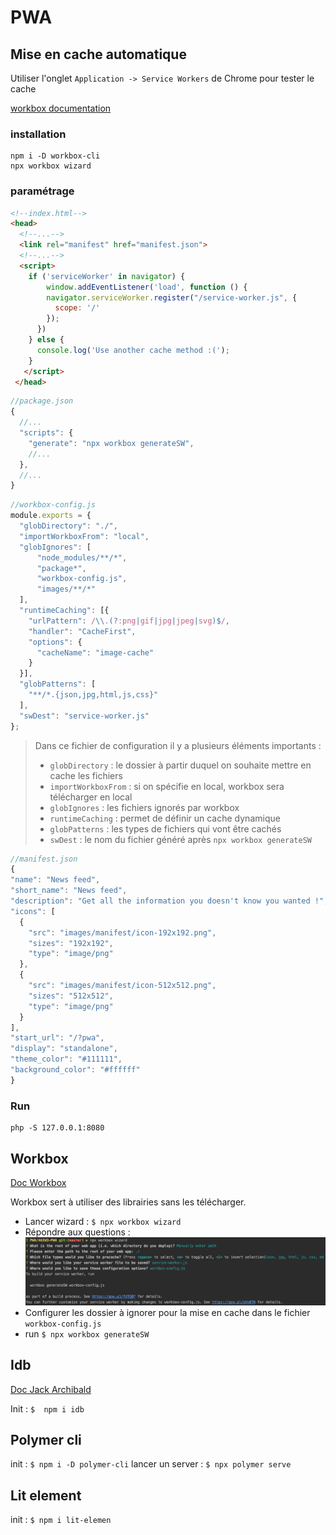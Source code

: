 # PWA 

## Mise en cache automatique

Utiliser l'onglet `Application -> Service Workers` de Chrome pour tester le cache 

[workbox documentation](https://developers.google.com/web/tools/workbox/)

### installation

```
npm i -D workbox-cli
npx workbox wizard
```

### paramétrage

```html
<!--index.html-->
<head>
  <!--...-->
  <link rel="manifest" href="manifest.json">
  <!--...-->
  <script>  
    if ('serviceWorker' in navigator) {  
        window.addEventListener('load', function () {  
        navigator.serviceWorker.register("/service-worker.js", {  
          scope: '/'  
        });  
      }) 
    } else {  
      console.log('Use another cache method :(');  
    }
   </script>
 </head>
```

```js
//package.json
{
  //...
  "scripts": {  
    "generate": "npx workbox generateSW",
    //...
  },
  //...
}
```

```js
//workbox-config.js
module.exports = {  
  "globDirectory": "./",  
  "importWorkboxFrom": "local",  
  "globIgnores": [  
      "node_modules/**/*",  
      "package*",  
      "workbox-config.js",  
      "images/**/*"  
  ],
  "runtimeCaching": [{  
    "urlPattern": /\\.(?:png|gif|jpg|jpeg|svg)$/,  
    "handler": "CacheFirst",  
    "options": {  
      "cacheName": "image-cache"  
    }  
  }],
  "globPatterns": [  
    "**/*.{json,jpg,html,js,css}"  
  ],  
  "swDest": "service-worker.js"  
};
```
> Dans ce fichier de configuration il y a plusieurs éléments importants : 
> 
> - `globDirectory` : le dossier à partir duquel on souhaite mettre en cache les fichiers
> - `importWorkboxFrom` : si on spécifie en local, workbox sera télécharger en local
> - `globIgnores` : les fichiers ignorés par workbox
> - `runtimeCaching` : permet de définir un cache dynamique
> - `globPatterns` : les types de fichiers qui vont être cachés
> - `swDest` : le nom du fichier généré après `npx workbox generateSW`


```js
//manifest.json
{  
"name": "News feed",  
"short_name": "News feed",  
"description": "Get all the information you doesn't know you wanted !",  
"icons": [  
  {  
    "src": "images/manifest/icon-192x192.png",  
    "sizes": "192x192",  
    "type": "image/png"  
  },  
  {  
    "src": "images/manifest/icon-512x512.png",  
    "sizes": "512x512",  
    "type": "image/png"  
  }  
],  
"start_url": "/?pwa",  
"display": "standalone",  
"theme_color": "#111111",  
"background_color": "#ffffff"  
}
```


### Run

```
php -S 127.0.0.1:8080
```


## Workbox

[Doc Workbox](https://developers.google.com/web/tools/workbox/)

Workbox sert à utiliser des librairies sans les télécharger.

- Lancer wizard : `$ npx workbox wizard`
- Répondre aux questions : 
![alt text](images/npx_workbox_wizard.png)
- Configurer les dossier à ignorer pour la mise en cache dans le fichier `workbox-config.js`
- run `$ npx workbox generateSW`

## Idb

[Doc Jack Archibald](https://github.com/jakearchibald/idb)

Init : `$  npm i idb`

## Polymer cli

init : `$ npm i -D polymer-cli`
lancer un server : `$ npx polymer serve`

## Lit element

init : `$ npm i lit-elemen`
